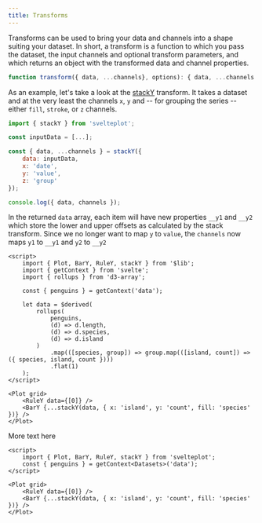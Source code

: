 ```yaml
---
title: Transforms
---
```


Transforms can be used to bring your data and channels into a shape suiting your dataset. In short, a transform is a function to which you pass the dataset, the input channels and optional transform parameters, and which returns an object with the transformed data and channel properties.

```js
function transform({ data, ...channels}, options): { data, ...channels }
```

As an example, let's take a look at the [stackY](/transforms/stack) transform. It takes a dataset and at the very least the channels `x`, `y` and -- for grouping the series -- either `fill`, `stroke`, or `z` channels.

```js
import { stackY } from 'svelteplot';

const inputData = [...];

const { data, ...channels } = stackY({
    data: inputData,
    x: 'date',
    y: 'value',
    z: 'group'
});

console.log({ data, channels });
```

In the returned `data` array, each item will have new properties `__y1` and `__y2` which store the lower and upper offsets as calculated by the stack transform. Since we no longer want to map `y` to `value`, the `channels` now maps `y1` to `__y1` and `y2` to `__y2`

```svelte live
<script>
    import { Plot, BarY, RuleY, stackY } from '$lib';
    import { getContext } from 'svelte';
    import { rollups } from 'd3-array';

    const { penguins } = getContext('data');

    let data = $derived(
        rollups(
            penguins,
            (d) => d.length,
            (d) => d.species,
            (d) => d.island
        )
            .map(([species, group]) => group.map(([island, count]) => ({ species, island, count })))
            .flat(1)
    );
</script>

<Plot grid>
    <RuleY data={[0]} />
    <BarY {...stackY(data, { x: 'island', y: 'count', fill: 'species' })} />
</Plot>
```

More text here

```svelte
<script>
    import { Plot, BarY, RuleY, stackY } from 'svelteplot';
    const { penguins } = getContext<Datasets>('data');
</script>

<Plot grid>
    <RuleY data={[0]} />
    <BarY {...stackY(data, { x: 'island', y: 'count', fill: 'species' })} />
</Plot>
```
